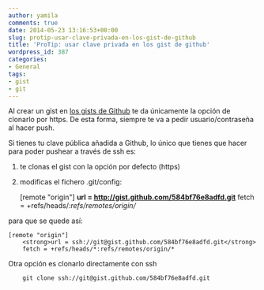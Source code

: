 ```yaml
---
author: yamila
comments: true
date: 2014-05-23 13:16:53+00:00
slug: protip-usar-clave-privada-en-los-gist-de-github
title: 'ProTip: usar clave privada en los gist de github'
wordpress_id: 387
categories:
- General
tags:
- gist
- git
---
```


Al crear un gist en [los gists de Github](https://gist.github.com/) te da únicamente la opción de clonarlo por https. De esta forma, siempre te va a pedir usuario/contraseña al hacer push.

Si tienes tu clave pública añadida a Github, lo único que tienes que hacer para poder pushear a través de ssh es:

1) te clonas el gist con la opción por defecto (https)

2) modificas el fichero .git/config:




    [remote "origin"]
        <strong>url = http://gist.github.com/584bf76e8adfd.git</strong>
        fetch = +refs/heads/*:refs/remotes/origin/*




para que se quede así:




    [remote "origin"]
        <strong>url = ssh://git@gist.github.com/584bf76e8adfd.git</strong>
        fetch = +refs/heads/*:refs/remotes/origin/*




Otra opción es clonarlo directamente con ssh




        git clone ssh://git@gist.github.com/584bf76e8adfd.git




